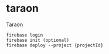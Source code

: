 # taraon
Taraon

```
firebase login
firebase init (optional)
firebase deploy --project {projectId}
```
